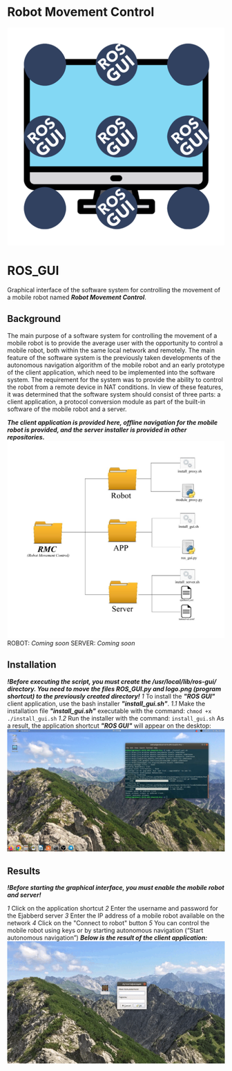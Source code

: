 # **Robot Movement Control**
![Screenshot](https://github.com/MikhailKapirusov/ROS_GUI/blob/main/APP/Logo.PNG)
# ROS_GUI
Graphical interface of the software system for controlling the movement of a mobile robot named ***Robot Movement Control***.

## Background

The main purpose of a software system for controlling the movement of a mobile robot is to provide the average user with the opportunity to control a mobile robot, both within the same local network and remotely.
The main feature of the software system is the previously taken developments of the autonomous navigation algorithm of the mobile robot and an early prototype of the client application, which need to be implemented into the software system. 
The requirement for the system was to provide the ability to control the robot from a remote device in NAT conditions. 
In view of these features, it was determined that the software system should consist of three parts: a client application, a protocol conversion module as part of the built-in software of the mobile robot and a server.

***The client application is provided here, offline navigation for the mobile robot is provided, and the server installer is provided in other repositories.***
![Screenshot](https://github.com/MikhailKapirusov/ROS_GUI/blob/main/Pic1.JPG)
ROBOT: *Coming soon*
SERVER: *Coming soon*

## Installation
***!Before executing the script, you must create the /usr/local/lib/ros-gui/ directory. You need to move the files ROS_GUI.py and logo.png (program shortcut) to the previously created directory!***
*1* To install the ***"ROS GUI"*** client application, use the bash installer ***"install_gui.sh"***.
*1.1* Make the installation file ***"install_gui.sh"*** executable with the command: `chmod +x ./install_gui.sh`
*1.2* Run the installer with the command: `install_gui.sh`
As a result, the application shortcut ***"ROS GUI"*** will appear on the desktop:
![Screenshot](https://github.com/MikhailKapirusov/ROS_GUI/blob/main/Pic2.png)

## Results 

***!Before starting the graphical interface, you must enable the mobile robot and server!***

*1* Click on the application shortcut
*2* Enter the username and password for the Ejabberd server
*3* Enter the IP address of a mobile robot available on the network
*4* Click on the "Connect to robot" button
*5* You can control the mobile robot using keys or by starting autonomous navigation (“Start autonomous navigation”)
***Below is the result of the client application:***
![](https://github.com/MikhailKapirusov/ROS_GUI/blob/main/ros_gui.gif)
